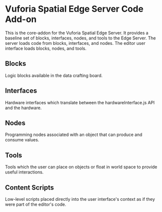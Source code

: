 # Vuforia Spatial Edge Server Code Add-on

This is the core-addon for the Vuforia Spatial Edge Server. It provides a
baseline set of blocks, interfaces, nodes, and tools to the Edge Server. The
server loads code from blocks, interfaces, and nodes. The editor user interface
loads blocks, nodes, and tools.

## Blocks

Logic blocks available in the data crafting board.

## Interfaces

Hardware interfaces which translate between the hardwareInterface.js API and
the hardware.

## Nodes

Programming nodes associated with an object that can produce and consume
values.

## Tools

Tools which the user can place on objects or float in world space to provide
useful interactions.

## Content Scripts

Low-level scripts placed directly into the user interface's context as if they
were part of the editor's code.
